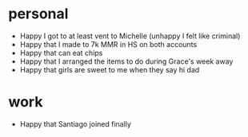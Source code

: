 # personal

- Happy I got to at least vent to Michelle (unhappy I felt like criminal)
- Happy that I made to 7k MMR in HS on both accounts
- Happy that can eat chips
- Happy that I arranged the items to do during Grace's week away
- Happy that girls are sweet to me when they say hi dad

# work

- Happy that Santiago joined finally

